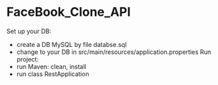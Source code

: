 # FaceBook_Clone_API
Set up your DB:
- create a DB MySQL by file databse.sql
- change to your DB in src/main/resources/application.properties
Run project:
- run Maven: clean, install
- run class RestApplication

